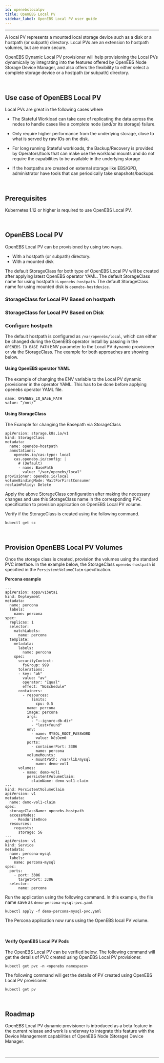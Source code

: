 ```yaml
---
id: openebslocalpv
title: OpenEBS Local PV 
sidebar_label: OpenEBS Local PV user guide
---
```

------

A local PV represents a mounted local storage device such as a disk or a hostpath (or subpath) directory.  Local PVs are an extension to hostpath volumes, but are more secure. 

OpenEBS Dynamic Local PV provisioner will help provisioning the Local PVs dynamically by integrating into the features offered by OpenEBS Node Storage Device Manager, and also offers the flexibility to either select a complete storage device or a hostpath (or subpath) directory.

<br>

## Use case of OpenEBS Local PV 

Local PVs are great in the following cases where 

* The Stateful Workload can take care of replicating the data across the nodes to handle cases like a complete node (and/or its storage) failure.

*  Only require higher performance from the underlying storage, close to what is served by raw IOs on the disk. 

* For long running Stateful workloads, the Backup/Recovery is provided by Operators/tools that can make use the workload mounts and do not require the capabilities to be available in the underlying storage

*  If the hostpaths are created on external storage like EBS/GPD, administrator have tools that can periodically take snapshots/backups.

<br>

## Prerequisites

Kubernetes 1.12 or higher is required to use OpenEBS Local PV.

</br>

## OpenEBS Local PV

OpenEBS Local PV can be provisioned by using two ways.

* With a hostpath (or subpath) directory.
* With a mounted disk

The default StorageClass for both type of OpenEBS Local PV will be created after applying latest OpenEBS operator YAML. The default StorageClass name for using hostpath is `openebs-hostpath`. The default StorageClass name for using mounted disk is `openebs-hostdevice`.



<h3><a class="anchor" aria-hidden="true" id="storaegclass-based-hostpath"></a>StorageClass for Local PV Based on hostpath</h3>



<h3><a class="anchor" aria-hidden="true" id="storaegclass-based-disk"></a>StorageClass for Local PV Based on Disk</h3>



<h3><a class="anchor" aria-hidden="true" id="configure-hostpathr"></a>Configure hostpath</h3>

The default hostpath is configured as `/var/openebs/local`,  which can either be changed during the OpenEBS operator install by passing in the `OPENEBS_IO_BASE_PATH` ENV parameter to the Local PV dynamic provisioner or via the StorageClass. The example for both approaches are showing below.

<h4><a class="anchor" aria-hidden="true" id="using-openebs-opeartor"></a>Using OpenEBS operator YAML</h3>

The example of changing the ENV variable to the Local PV dynamic provisioner in the operator YAML. This has to be done before applying openebs operator YAML file.

```
name: OPENEBS_IO_BASE_PATH
value: “/mnt/”
```

<h4><a class="anchor" aria-hidden="true" id="using-storageclass"></a>Using StorageClass</h3>

The Example for changing the Basepath via StorageClass

```
apiVersion: storage.k8s.io/v1
kind: StorageClass
metadata:
  name: openebs-hostpath
  annotations:
    openebs.io/cas-type: local
    cas.openebs.io/config: |
      # (Default)
      - name: BasePath
        value: "/var/openebs/local"
provisioner: openebs.io/local
volumeBindingMode: WaitForFirstConsumer
reclaimPolicy: Delete
```

Apply the above StorageClass configuration after making the necessary changes and use this StorageClass name in the corresponding PVC specification to provision application on OpenEBS Local PV volume.

Verify if the StorageClass is created using the following command.

```
kubectl get sc
```

<br>

## Provision OpenEBS Local PV Volumes

Once the storage class is created, provision the volumes using the standard PVC interface. In the example below, the StorageClass `openebs-hostpath` is specified in the `PersistentVolumeClaim` specification. 

**Percona example**

```
---
apiVersion: apps/v1beta1
kind: Deployment
metadata:
  name: percona
  labels:
    name: percona
spec:
  replicas: 1
  selector: 
    matchLabels:
      name: percona 
  template: 
    metadata:
      labels: 
        name: percona
    spec:
      securityContext:
        fsGroup: 999
      tolerations:
      - key: "ak"
        value: "av"
        operator: "Equal"
        effect: "NoSchedule"
      containers:
        - resources:
            limits:
              cpu: 0.5
          name: percona
          image: percona
          args:
            - "--ignore-db-dir"
            - "lost+found"
          env:
            - name: MYSQL_ROOT_PASSWORD
              value: k8sDem0
          ports:
            - containerPort: 3306
              name: percona
          volumeMounts:
            - mountPath: /var/lib/mysql
              name: demo-vol1
      volumes:
        - name: demo-vol1
          persistentVolumeClaim:
            claimName: demo-vol1-claim
---
kind: PersistentVolumeClaim
apiVersion: v1
metadata:
  name: demo-vol1-claim
spec:
  storageClassName: openebs-hostpath
  accessModes:
    - ReadWriteOnce
  resources:
    requests:
      storage: 5G
---
apiVersion: v1
kind: Service
metadata:
  name: percona-mysql
  labels:
    name: percona-mysql
spec:
  ports:
    - port: 3306
      targetPort: 3306
  selector:
      name: percona
```

Run the application using the following command. In this example, the file name save as `demo-percona-mysql-pvc.yaml`

```
kubectl apply -f demo-percona-mysql-pvc.yaml
```

The Percona application now runs using the OpenEBS local PV volume.

</br>

<h4><a class="anchor" aria-hidden="true" id="verify-local-pv-pod"></a>Verify OpenEBS Local PV Pods</h3>

The OpenEBS Local PV can be verified below. The following command will get the details of PVC created using OpenEBS Local PV provisioner.

```
kubectl get pvc -n <openebs namespace>
```

The following command will get the details of PV created using OpenEBS Local PV provisioner.

```
kubectl get pv
```

</br>

## Roadmap

OpenEBS Local PV dynamic provisioner is introduced as a beta feature in the current release and work is underway to integrate this feature with the Device Management capabilities of OpenEBS Node (Storage) Device Manager.

<br>

<hr>
<br>



<!-- Hotjar Tracking Code for https://docs.openebs.io -->

<script>
   (function(h,o,t,j,a,r){
       h.hj=h.hj||function(){(h.hj.q=h.hj.q||[]).push(arguments)};
       h._hjSettings={hjid:785693,hjsv:6};
       a=o.getElementsByTagName('head')[0];
       r=o.createElement('script');r.async=1;
       r.src=t+h._hjSettings.hjid+j+h._hjSettings.hjsv;
       a.appendChild(r);
   })(window,document,'https://static.hotjar.com/c/hotjar-','.js?sv=');
</script>


<!-- Global site tag (gtag.js) - Google Analytics -->
<script async src="https://www.googletagmanager.com/gtag/js?id=UA-92076314-12"></script>
<script>
  window.dataLayer = window.dataLayer || [];
  function gtag(){dataLayer.push(arguments);}
  gtag('js', new Date());

  gtag('config', 'UA-92076314-12');
</script>
